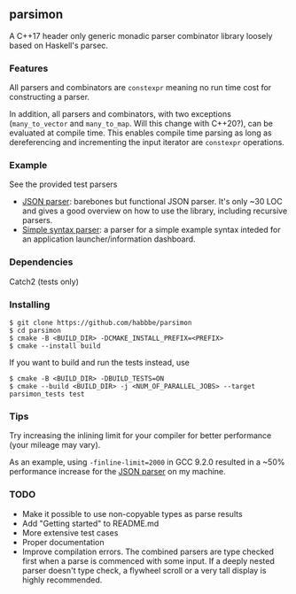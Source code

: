## parsimon 

A C++17 header only generic monadic parser combinator library loosely based on Haskell's parsec. 

### Features

All parsers and combinators are `constexpr` meaning no run time cost for constructing a parser.

In addition, all parsers and combinators, with two exceptions (`many_to_vector` and `many_to_map`. 
Will this change with C++20?), can be evaluated at compile time.
This enables compile time parsing as long as dereferencing and incrementing the input iterator are 
`constexpr` operations.

### Example

See the provided test parsers
- [JSON parser](test/json/json_parser.h): barebones but functional JSON parser. It's only ~30 LOC and gives
a good overview on how to use the library, including recursive parsers.
- [Simple syntax parser](test/tests_perf.cpp): a parser for a simple example syntax inteded for an application
launcher/information dashboard.

### Dependencies

Catch2 (tests only)

### Installing


```
$ git clone https://github.com/habbbe/parsimon
$ cd parsimon
$ cmake -B <BUILD_DIR> -DCMAKE_INSTALL_PREFIX=<PREFIX>
$ cmake --install build

```

If you want to build and run the tests instead, use
```
$ cmake -B <BUILD_DIR> -DBUILD_TESTS=ON
$ cmake --build <BUILD_DIR> -j <NUM_OF_PARALLEL_JOBS> --target parsimon_tests test

```

### Tips

Try increasing the inlining limit for your compiler for better performance (your mileage may vary).

As an example, using `-finline-limit=2000` in GCC 9.2.0 resulted in a ~50% performance increase for 
the [JSON parser](test/json/json_parser.h) on my machine.

### TODO

- Make it possible to use non-copyable types as parse results
- Add "Getting started" to README.md
- More extensive test cases
- Proper documentation
- Improve compilation errors. The combined parsers are type checked first when a
parse is commenced with some input. If a deeply nested parser doesn't type check, a flywheel scroll
or a very tall display is highly recommended.
